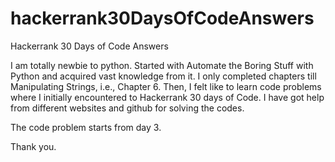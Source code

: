 # hackerrank30DaysOfCodeAnswers
Hackerrank 30 Days of Code Answers

I am totally newbie to python. Started with Automate the Boring Stuff with Python and acquired vast knowledge from it. I only completed chapters till Manipulating Strings, i.e., Chapter 6. Then, I felt like to learn code problems where I initially encountered to Hackerrank 30 days of Code. I have got help from different websites and github for solving the codes. 

The code problem starts from day 3. 

Thank you.
